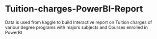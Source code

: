 # Tuition-charges-PowerBI-Report
Data is used from kaggle to build Interactive report on Tuition charges of variour degree programs with majors subjects and Courses enrolled in PowerBI
